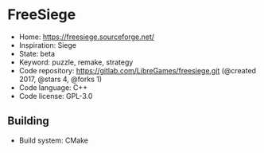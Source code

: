 # FreeSiege

- Home: https://freesiege.sourceforge.net/
- Inspiration: Siege
- State: beta
- Keyword: puzzle, remake, strategy
- Code repository: https://gitlab.com/LibreGames/freesiege.git (@created 2017, @stars 4, @forks 1)
- Code language: C++
- Code license: GPL-3.0

## Building

- Build system: CMake
